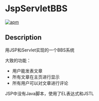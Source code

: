 # JspServletBBS

[![apm](https://img.shields.io/badge/language-java-brightgreen.svg)]()

## Description

用JSP和Servlet实现的一个BBS系统

大致的功能：

- 用户能发表文章
- 所有文章在主页进行显示
- 所有用户可以对文章进行评论

JSP中没有Java脚本，使用了EL表达式和JSTL